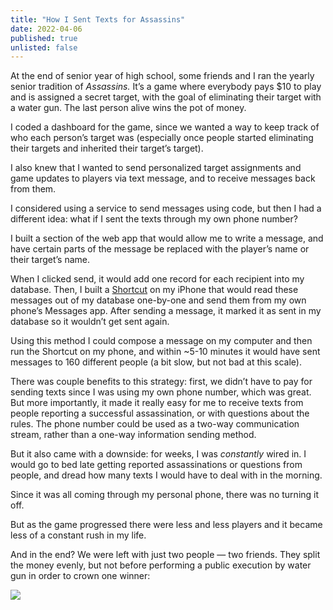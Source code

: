 ```yaml
---
title: "How I Sent Texts for Assassins"
date: 2022-04-06
published: true
unlisted: false
---
```


At the end of senior year of high school, some friends and I ran the yearly senior tradition of _Assassins._ It’s a game where everybody pays $10 to play and is assigned a secret target, with the goal of eliminating their target with a water gun. The last person alive wins the pot of money.

I coded a dashboard for the game, since we wanted a way to keep track of who each person’s target was (especially once people started eliminating their targets and inherited their target’s target).

I also knew that I wanted to send personalized target assignments and game updates to players via text message, and to receive messages back from them.

I considered using a service to send messages using code, but then I had a different idea: what if I sent the texts through my own phone number?

I built a section of the web app that would allow me to write a message, and have certain parts of the message be replaced with the player’s name or their target’s name.

When I clicked send, it would add one record for each recipient into my database. Then, I built a [Shortcut](https://support.apple.com/guide/shortcuts/welcome/ios) on my iPhone that would read these messages out of my database one-by-one and send them from my own phone’s Messages app. After sending a message, it marked it as sent in my database so it wouldn’t get sent again.

Using this method I could compose a message on my computer and then run the Shortcut on my phone, and within ~5-10 minutes it would have sent messages to 160 different people (a bit slow, but not bad at this scale).

There was couple benefits to this strategy: first, we didn’t have to pay for sending texts since I was using my own phone number, which was great. But more importantly, it made it really easy for me to receive texts from people reporting a successful assassination, or with questions about the rules. The phone number could be used as a two-way communication stream, rather than a one-way information sending method.

But it also came with a downside: for weeks, I was _constantly_ wired in. I would go to bed late getting reported assassinations or questions from people, and dread how many texts I would have to deal with in the morning.

Since it was all coming through my personal phone, there was no turning it off.

But as the game progressed there were less and less players and it became less of a constant rush in my life.

And in the end? We were left with just two people — two friends. They split the money evenly, but not before performing a public execution by water gun in order to crown one winner:

![](/posts/assassins/ABA45BF9-0BC3-43B5-9B29-960B82258869_1_105_c.jpeg)
